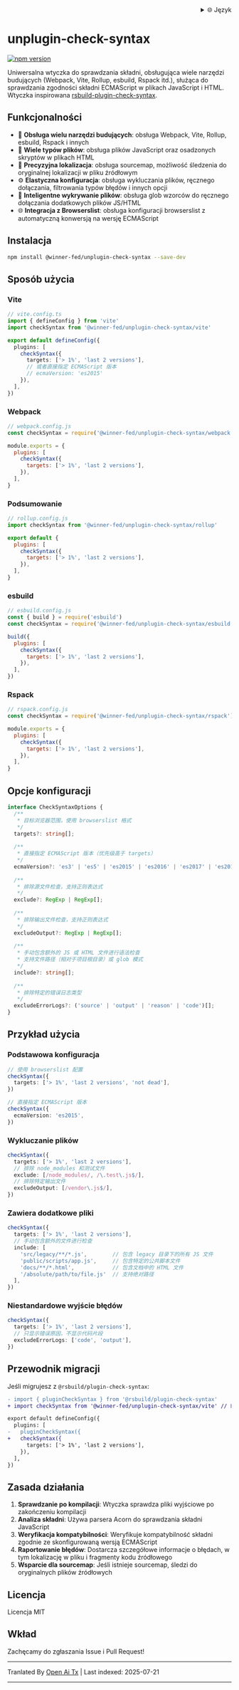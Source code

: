 <div align="right">
  <details>
    <summary >🌐 Język</summary>
    <div>
      <div align="center">
        <a href="https://openaitx.github.io/view.html?user=cklwblove&project=unplugin-check-syntax&lang=en">English</a>
        | <a href="https://openaitx.github.io/view.html?user=cklwblove&project=unplugin-check-syntax&lang=zh-CN">简体中文</a>
        | <a href="https://openaitx.github.io/view.html?user=cklwblove&project=unplugin-check-syntax&lang=zh-TW">繁體中文</a>
        | <a href="https://openaitx.github.io/view.html?user=cklwblove&project=unplugin-check-syntax&lang=ja">日本語</a>
        | <a href="https://openaitx.github.io/view.html?user=cklwblove&project=unplugin-check-syntax&lang=ko">한국어</a>
        | <a href="https://openaitx.github.io/view.html?user=cklwblove&project=unplugin-check-syntax&lang=hi">हिन्दी</a>
        | <a href="https://openaitx.github.io/view.html?user=cklwblove&project=unplugin-check-syntax&lang=th">ไทย</a>
        | <a href="https://openaitx.github.io/view.html?user=cklwblove&project=unplugin-check-syntax&lang=fr">Français</a>
        | <a href="https://openaitx.github.io/view.html?user=cklwblove&project=unplugin-check-syntax&lang=de">Deutsch</a>
        | <a href="https://openaitx.github.io/view.html?user=cklwblove&project=unplugin-check-syntax&lang=es">Español</a>
        | <a href="https://openaitx.github.io/view.html?user=cklwblove&project=unplugin-check-syntax&lang=it">Italiano</a>
        | <a href="https://openaitx.github.io/view.html?user=cklwblove&project=unplugin-check-syntax&lang=ru">Русский</a>
        | <a href="https://openaitx.github.io/view.html?user=cklwblove&project=unplugin-check-syntax&lang=pt">Português</a>
        | <a href="https://openaitx.github.io/view.html?user=cklwblove&project=unplugin-check-syntax&lang=nl">Nederlands</a>
        | <a href="https://openaitx.github.io/view.html?user=cklwblove&project=unplugin-check-syntax&lang=pl">Polski</a>
        | <a href="https://openaitx.github.io/view.html?user=cklwblove&project=unplugin-check-syntax&lang=ar">العربية</a>
        | <a href="https://openaitx.github.io/view.html?user=cklwblove&project=unplugin-check-syntax&lang=fa">فارسی</a>
        | <a href="https://openaitx.github.io/view.html?user=cklwblove&project=unplugin-check-syntax&lang=tr">Türkçe</a>
        | <a href="https://openaitx.github.io/view.html?user=cklwblove&project=unplugin-check-syntax&lang=vi">Tiếng Việt</a>
        | <a href="https://openaitx.github.io/view.html?user=cklwblove&project=unplugin-check-syntax&lang=id">Bahasa Indonesia</a>
      </div>
    </div>
  </details>
</div>

# unplugin-check-syntax

[![npm version](https://badge.fury.io/js/@winner-fed%2Funplugin-check-syntax.svg)](https://badge.fury.io/js/@winner-fed%2Funplugin-check-syntax)

Uniwersalna wtyczka do sprawdzania składni, obsługująca wiele narzędzi budujących (Webpack, Vite, Rollup, esbuild, Rspack itd.), służąca do sprawdzania zgodności składni ECMAScript w plikach JavaScript i HTML. Wtyczka inspirowana [rsbuild-plugin-check-syntax](https://github.com/rspack-contrib/rsbuild-plugin-check-syntax).

## Funkcjonalności

- 🔧 **Obsługa wielu narzędzi budujących**: obsługa Webpack, Vite, Rollup, esbuild, Rspack i innych
- 📝 **Wiele typów plików**: obsługa plików JavaScript oraz osadzonych skryptów w plikach HTML
- 🎯 **Precyzyjna lokalizacja**: obsługa sourcemap, możliwość śledzenia do oryginalnej lokalizacji w pliku źródłowym
- ⚙️ **Elastyczna konfiguracja**: obsługa wykluczania plików, ręcznego dołączania, filtrowania typów błędów i innych opcji
- 📁 **Inteligentne wykrywanie plików**: obsługa glob wzorców do ręcznego dołączania dodatkowych plików JS/HTML
- 🌐 **Integracja z Browserslist**: obsługa konfiguracji browserslist z automatyczną konwersją na wersję ECMAScript

## Instalacja


```bash
npm install @winner-fed/unplugin-check-syntax --save-dev
```
## Sposób użycia

### Vite


```ts
// vite.config.ts
import { defineConfig } from 'vite'
import checkSyntax from '@winner-fed/unplugin-check-syntax/vite'

export default defineConfig({
  plugins: [
    checkSyntax({
      targets: ['> 1%', 'last 2 versions'],
      // 或者直接指定 ECMAScript 版本
      // ecmaVersion: 'es2015'
    }),
  ],
})
```
### Webpack


```js
// webpack.config.js
const checkSyntax = require('@winner-fed/unplugin-check-syntax/webpack')

module.exports = {
  plugins: [
    checkSyntax({
      targets: ['> 1%', 'last 2 versions'],
    }),
  ],
}
```
### Podsumowanie


```js
// rollup.config.js
import checkSyntax from '@winner-fed/unplugin-check-syntax/rollup'

export default {
  plugins: [
    checkSyntax({
      targets: ['> 1%', 'last 2 versions'],
    }),
  ],
}
```
### esbuild


```js
// esbuild.config.js
const { build } = require('esbuild')
const checkSyntax = require('@winner-fed/unplugin-check-syntax/esbuild')

build({
  plugins: [
    checkSyntax({
      targets: ['> 1%', 'last 2 versions'],
    }),
  ],
})
```
### Rspack


```js
// rspack.config.js
const checkSyntax = require('@winner-fed/unplugin-check-syntax/rspack')

module.exports = {
  plugins: [
    checkSyntax({
      targets: ['> 1%', 'last 2 versions'],
    }),
  ],
}
```
## Opcje konfiguracji


```ts
interface CheckSyntaxOptions {
  /**
   * 目标浏览器范围，使用 browserslist 格式
   */
  targets?: string[];
  
  /**
   * 直接指定 ECMAScript 版本（优先级高于 targets）
   */
  ecmaVersion?: 'es3' | 'es5' | 'es2015' | 'es2016' | 'es2017' | 'es2018' | 'es2019' | 'es2020' | 'es2021' | 'es2022' | 'latest';
  
  /**
   * 排除源文件检查，支持正则表达式
   */
  exclude?: RegExp | RegExp[];
  
  /**
   * 排除输出文件检查，支持正则表达式  
   */
  excludeOutput?: RegExp | RegExp[];
  
  /**
   * 手动包含额外的 JS 或 HTML 文件进行语法检查
   * 支持文件路径（相对于项目根目录）或 glob 模式
   */
  include?: string[];
  
  /**
   * 排除特定的错误日志类型
   */
  excludeErrorLogs?: ('source' | 'output' | 'reason' | 'code')[];
}
```
## Przykład użycia

### Podstawowa konfiguracja


```ts
// 使用 browserslist 配置
checkSyntax({
  targets: ['> 1%', 'last 2 versions', 'not dead'],
})

// 直接指定 ECMAScript 版本
checkSyntax({
  ecmaVersion: 'es2015',
})
```
### Wykluczanie plików


```ts
checkSyntax({
  targets: ['> 1%', 'last 2 versions'],
  // 排除 node_modules 和测试文件
  exclude: [/node_modules/, /\.test\.js$/],
  // 排除特定输出文件
  excludeOutput: [/vendor\.js$/],
})
```
### Zawiera dodatkowe pliki


```ts
checkSyntax({
  targets: ['> 1%', 'last 2 versions'],
  // 手动包含额外的文件进行检查
  include: [
    'src/legacy/**/*.js',        // 包含 legacy 目录下的所有 JS 文件
    'public/scripts/app.js',     // 包含特定的公共脚本文件
    'docs/**/*.html',            // 包含文档中的 HTML 文件
    '/absolute/path/to/file.js'  // 支持绝对路径
  ],
})
```
### Niestandardowe wyjście błędów


```ts
checkSyntax({
  targets: ['> 1%', 'last 2 versions'],
  // 只显示错误原因，不显示代码片段
  excludeErrorLogs: ['code', 'output'],
})
```
## Przewodnik migracji

Jeśli migrujesz z `@rsbuild/plugin-check-syntax`:


```diff
- import { pluginCheckSyntax } from '@rsbuild/plugin-check-syntax'
+ import checkSyntax from '@winner-fed/unplugin-check-syntax/vite' // 或其他构建工具

export default defineConfig({
  plugins: [
-   pluginCheckSyntax({
+   checkSyntax({
      targets: ['> 1%', 'last 2 versions'],
    }),
  ],
})
```
## Zasada działania

1. **Sprawdzanie po kompilacji**: Wtyczka sprawdza pliki wyjściowe po zakończeniu kompilacji
2. **Analiza składni**: Używa parsera Acorn do sprawdzania składni JavaScript
3. **Weryfikacja kompatybilności**: Weryfikuje kompatybilność składni zgodnie ze skonfigurowaną wersją ECMAScript
4. **Raportowanie błędów**: Dostarcza szczegółowe informacje o błędach, w tym lokalizację w pliku i fragmenty kodu źródłowego
5. **Wsparcie dla sourcemap**: Jeśli istnieje sourcemap, śledzi do oryginalnych plików źródłowych

## Licencja

Licencja MIT

## Wkład

Zachęcamy do zgłaszania Issue i Pull Request!



---

Tranlated By [Open Ai Tx](https://github.com/OpenAiTx/OpenAiTx) | Last indexed: 2025-07-21

---